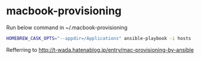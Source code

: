# macbook-provisioning

Run below command in ~/.macbook-provisioning

```sh
HOMEBREW_CASK_OPTS="--appdir=/Applications" ansible-playbook -i hosts -vv localhost.yml
```

Refferring to http://t-wada.hatenablog.jp/entry/mac-provisioning-by-ansible
